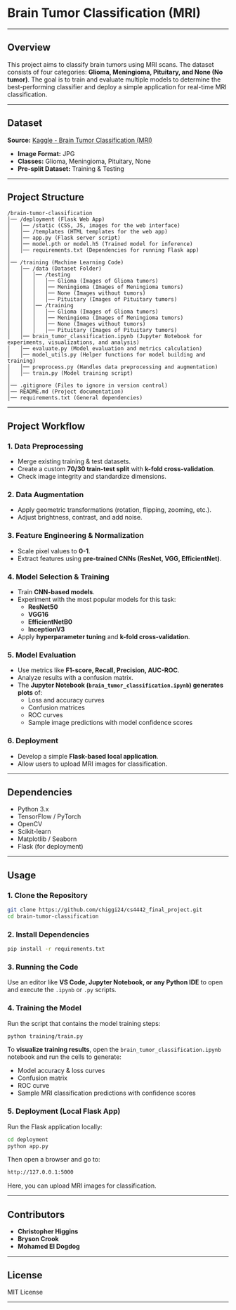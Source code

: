 # Brain Tumor Classification (MRI)

---

## Overview  
This project aims to classify brain tumors using MRI scans. The dataset consists of four categories: **Glioma, Meningioma, Pituitary, and None (No tumor)**. The goal is to train and evaluate multiple models to determine the best-performing classifier and deploy a simple application for real-time MRI classification.

---

## Dataset  
**Source:** [Kaggle - Brain Tumor Classification (MRI)](https://www.kaggle.com/datasets/sartajbhuvaji/brain-tumor-classification-mri)  

- **Image Format:** JPG  
- **Classes:** Glioma, Meningioma, Pituitary, None  
- **Pre-split Dataset:** Training & Testing  

---

## Project Structure  
```
/brain-tumor-classification
│── /deployment (Flask Web App)
│   │── /static (CSS, JS, images for the web interface)
│   │── /templates (HTML templates for the web app)
│   │── app.py (Flask server script)
│   │── model.pth or model.h5 (Trained model for inference)
│   │── requirements.txt (Dependencies for running Flask app)
│
│── /training (Machine Learning Code)
│   │── /data (Dataset Folder)
│   │   │── /testing
│   │   │   │── Glioma (Images of Glioma tumors)
│   │   │   │── Meningioma (Images of Meningioma tumors)
│   │   │   │── None (Images without tumors)
│   │   │   │── Pituitary (Images of Pituitary tumors)
│   │   │── /training
│   │   │   │── Glioma (Images of Glioma tumors)
│   │   │   │── Meningioma (Images of Meningioma tumors)
│   │   │   │── None (Images without tumors)
│   │   │   │── Pituitary (Images of Pituitary tumors)
│   │── brain_tumor_classification.ipynb (Jupyter Notebook for experiments, visualizations, and analysis)
│   │── evaluate.py (Model evaluation and metrics calculation)
│   │── model_utils.py (Helper functions for model building and training)
│   │── preprocess.py (Handles data preprocessing and augmentation)
│   │── train.py (Model training script)
│
│── .gitignore (Files to ignore in version control)
│── README.md (Project documentation)
│── requirements.txt (General dependencies)
```

---

## Project Workflow  
### **1. Data Preprocessing**  
- Merge existing training & test datasets.  
- Create a custom **70/30 train-test split** with **k-fold cross-validation**.  
- Check image integrity and standardize dimensions.  

### **2. Data Augmentation**  
- Apply geometric transformations (rotation, flipping, zooming, etc.).  
- Adjust brightness, contrast, and add noise.  

### **3. Feature Engineering & Normalization**  
- Scale pixel values to **0-1**.  
- Extract features using **pre-trained CNNs (ResNet, VGG, EfficientNet)**.  

### **4. Model Selection & Training**  
- Train **CNN-based models**.  
- Experiment with the most popular models for this task:  
  - **ResNet50**  
  - **VGG16**  
  - **EfficientNetB0**  
  - **InceptionV3**  
- Apply **hyperparameter tuning** and **k-fold cross-validation**.  

### **5. Model Evaluation**  
- Use metrics like **F1-score, Recall, Precision, AUC-ROC**.  
- Analyze results with a confusion matrix.  
- The **Jupyter Notebook (`brain_tumor_classification.ipynb`) generates plots** of:
  - Loss and accuracy curves
  - Confusion matrices
  - ROC curves
  - Sample image predictions with model confidence scores

### **6. Deployment**  
- Develop a simple **Flask-based local application**.  
- Allow users to upload MRI images for classification.  

---

## Dependencies  
- Python 3.x  
- TensorFlow / PyTorch  
- OpenCV  
- Scikit-learn  
- Matplotlib / Seaborn  
- Flask (for deployment)  

---

## Usage  
### **1. Clone the Repository**  
```bash
git clone https://github.com/chiggi24/cs4442_final_project.git
cd brain-tumor-classification
```

### **2. Install Dependencies**  
```bash
pip install -r requirements.txt
```

### **3. Running the Code**  
Use an editor like **VS Code, Jupyter Notebook, or any Python IDE** to open and execute the `.ipynb` or `.py` scripts.  

### **4. Training the Model**  
Run the script that contains the model training steps:  
```bash
python training/train.py
```
To **visualize training results**, open the `brain_tumor_classification.ipynb` notebook and run the cells to generate:
- Model accuracy & loss curves
- Confusion matrix
- ROC curve
- Sample MRI classification predictions with confidence scores

### **5. Deployment (Local Flask App)**  
Run the Flask application locally:  
```bash
cd deployment
python app.py
```
Then open a browser and go to:  
```bash
http://127.0.0.1:5000
```
Here, you can upload MRI images for classification.  

---

## Contributors  
- **Christopher Higgins**
- **Bryson Crook**
- **Mohamed El Dogdog**

---

## License  
MIT License  

---
